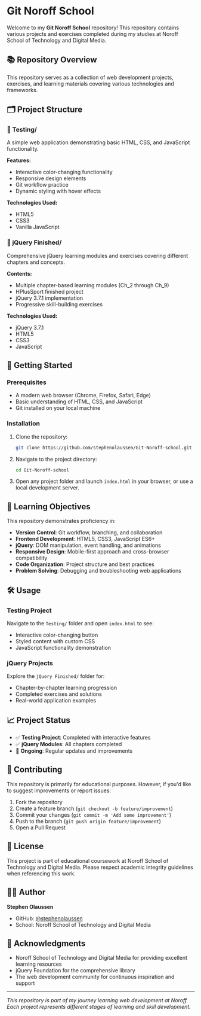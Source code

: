 # Git Noroff School

Welcome to my **Git Noroff School** repository! This repository contains various projects and exercises completed during my studies at Noroff School of Technology and Digital Media.

## 📚 Repository Overview

This repository serves as a collection of web development projects, exercises, and learning materials covering various technologies and frameworks.

## 🗂️ Project Structure

### 📁 Testing/
A simple web application demonstrating basic HTML, CSS, and JavaScript functionality.

**Features:**
- Interactive color-changing functionality
- Responsive design elements
- Git workflow practice
- Dynamic styling with hover effects

**Technologies Used:**
- HTML5
- CSS3
- Vanilla JavaScript

### 📁 jQuery Finished/
Comprehensive jQuery learning modules and exercises covering different chapters and concepts.

**Contents:**
- Multiple chapter-based learning modules (Ch_2 through Ch_9)
- HPlusSport finished project
- jQuery 3.7.1 implementation
- Progressive skill-building exercises

**Technologies Used:**
- jQuery 3.7.1
- HTML5
- CSS3
- JavaScript

## 🚀 Getting Started

### Prerequisites
- A modern web browser (Chrome, Firefox, Safari, Edge)
- Basic understanding of HTML, CSS, and JavaScript
- Git installed on your local machine

### Installation

1. Clone the repository:
   ```bash
   git clone https://github.com/stephenolaussen/Git-Noroff-school.git
   ```

2. Navigate to the project directory:
   ```bash
   cd Git-Noroff-school
   ```

3. Open any project folder and launch `index.html` in your browser, or use a local development server.

## 🎯 Learning Objectives

This repository demonstrates proficiency in:

- **Version Control**: Git workflow, branching, and collaboration
- **Frontend Development**: HTML5, CSS3, JavaScript ES6+
- **jQuery**: DOM manipulation, event handling, and animations
- **Responsive Design**: Mobile-first approach and cross-browser compatibility
- **Code Organization**: Project structure and best practices
- **Problem Solving**: Debugging and troubleshooting web applications

## 🛠️ Usage

### Testing Project
Navigate to the `Testing/` folder and open `index.html` to see:
- Interactive color-changing button
- Styled content with custom CSS
- JavaScript functionality demonstration

### jQuery Projects
Explore the `jQuery Finished/` folder for:
- Chapter-by-chapter learning progression
- Completed exercises and solutions
- Real-world application examples

## 📈 Project Status

- ✅ **Testing Project**: Completed with interactive features
- ✅ **jQuery Modules**: All chapters completed
- 🔄 **Ongoing**: Regular updates and improvements

## 🤝 Contributing

This repository is primarily for educational purposes. However, if you'd like to suggest improvements or report issues:

1. Fork the repository
2. Create a feature branch (`git checkout -b feature/improvement`)
3. Commit your changes (`git commit -m 'Add some improvement'`)
4. Push to the branch (`git push origin feature/improvement`)
5. Open a Pull Request

## 📝 License

This project is part of educational coursework at Noroff School of Technology and Digital Media. Please respect academic integrity guidelines when referencing this work.

## 👨‍💻 Author

**Stephen Olaussen**
- GitHub: [@stephenolaussen](https://github.com/stephenolaussen)
- School: Noroff School of Technology and Digital Media

## 🙏 Acknowledgments

- Noroff School of Technology and Digital Media for providing excellent learning resources
- jQuery Foundation for the comprehensive library
- The web development community for continuous inspiration and support

---

*This repository is part of my journey learning web development at Noroff. Each project represents different stages of learning and skill development.*